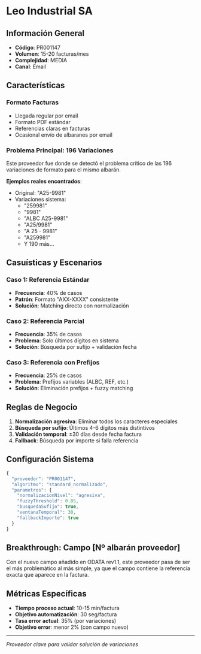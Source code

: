 # Leo Industrial SA

## Información General
- **Código**: PR001147
- **Volumen**: 15-20 facturas/mes
- **Complejidad**: MEDIA
- **Canal**: Email

## Características

### Formato Facturas
- Llegada regular por email
- Formato PDF estándar
- Referencias claras en facturas
- Ocasional envío de albaranes por email

### Problema Principal: 196 Variaciones
Este proveedor fue donde se detectó el problema crítico de las 196 variaciones de formato para el mismo albarán.

**Ejemplos reales encontrados**:
- Original: "A25-9981"
- Variaciones sistema:
  - "259981"
  - "9981"
  - "ALBC A25-9981"
  - "A25/9981"
  - "A 25 - 9981"
  - "A259981"
  - Y 190 más...

## Casuísticas y Escenarios

### Caso 1: Referencia Estándar
- **Frecuencia**: 40% de casos
- **Patrón**: Formato "AXX-XXXX" consistente
- **Solución**: Matching directo con normalización

### Caso 2: Referencia Parcial
- **Frecuencia**: 35% de casos
- **Problema**: Solo últimos dígitos en sistema
- **Solución**: Búsqueda por sufijo + validación fecha

### Caso 3: Referencia con Prefijos
- **Frecuencia**: 25% de casos
- **Problema**: Prefijos variables (ALBC, REF, etc.)
- **Solución**: Eliminación prefijos + fuzzy matching

## Reglas de Negocio

1. **Normalización agresiva**: Eliminar todos los caracteres especiales
2. **Búsqueda por sufijo**: Últimos 4-6 dígitos más distintivos
3. **Validación temporal**: ±30 días desde fecha factura
4. **Fallback**: Búsqueda por importe si falla referencia

## Configuración Sistema

```javascript
{
  "proveedor": "PR001147",
  "algoritmo": "standard_normalizado",
  "parametros": {
    "normalizacionNivel": "agresiva",
    "fuzzyThreshold": 0.85,
    "busquedaSufijo": true,
    "ventanaTemporal": 30,
    "fallbackImporte": true
  }
}
```

## Breakthrough: Campo [Nº albarán proveedor]
Con el nuevo campo añadido en ODATA rev1.1, este proveedor pasa de ser el más problemático al más simple, ya que el campo contiene la referencia exacta que aparece en la factura.

## Métricas Específicas
- **Tiempo proceso actual**: 10-15 min/factura
- **Objetivo automatización**: 30 seg/factura
- **Tasa error actual**: 35% (por variaciones)
- **Objetivo error**: menor 2% (con campo nuevo)

---

*Proveedor clave para validar solución de variaciones*